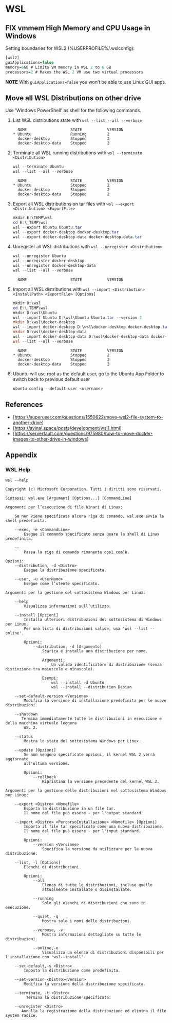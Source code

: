 # WSL

## FIX vmmem High Memory and CPU Usage in Windows

Setting boundaries for WSL2 (%USERPROFILE%/.wslconfig):

```ps
[wsl2]
guiApplications=false
memory=6GB # Limits VM memory in WSL 2 to 6 GB
processors=2 # Makes the WSL 2 VM use two virtual processors
```

**NOTE**
With `guiApplications=false` you won’t be able to use Linux GUI apps.

## Move all WSL Distributions on other drive

Use 'Windows PowerShell' as shell for the following commands.

1. List WSL distributions state with `wsl --list --all --verbose`

    ```console
      NAME                   STATE           VERSION
    * Ubuntu                 Running         2
      docker-desktop         Stopped         2
      docker-desktop-data    Stopped         2
    ```

2. Terminate all WSL running distributions with `wsl --terminate <Distribution>`

    ```powershell
    wsl --terminate Ubuntu
    wsl --list --all --verbose
    ```

    ```console
      NAME                   STATE           VERSION
    * Ubuntu                 Stopped         2
      docker-desktop         Stopped         2
      docker-desktop-data    Stopped         2
    ```

3. Export all WSL distributions on tar files with `wsl --export <Distribution> <ExportFile>`

    ```powershell
    mkdir E:\TEMP\wsl
    cd E:\_TEMP\wsl
    wsl --export Ubuntu Ubuntu.tar
    wsl --export docker-desktop docker-desktop.tar
    wsl --export docker-desktop-data docker-desktop-data.tar
    ```

4. Unregister all WSL distributions with `wsl --unregister <Distribution>`

    ```powershell
    wsl --unregister Ubuntu
    wsl --unregister docker-desktop
    wsl --unregister docker-desktop-data
    wsl --list --all --verbose
    ```

    ```console
      NAME                   STATE           VERSION
    ```

5. Import all WSL distributions with `wsl --import <Distribution> <InstallPath> <ExportFile> [Options]`

    ```powershell
    mkdir D:\wsl
    cd E:\_TEMP\wsl
    mkdir D:\wsl\Ubuntu
    wsl --import Ubuntu D:\wsl\Ubuntu Ubuntu.tar --version 2
    mkdir D:\wsl\docker-desktop
    wsl --import docker-desktop D:\wsl\docker-desktop docker-desktop.tar --version 2
    mkdir D:\wsl\docker-desktop-data
    wsl --import docker-desktop-data D:\wsl\docker-desktop-data docker-desktop-data.tar --version 2
    wsl --list --all --verbose
    ```

    ```console
      NAME                   STATE           VERSION
    * Ubuntu                 Stopped         2
      docker-desktop         Stopped         2
      docker-desktop-data    Stopped         2
    ```

6. Ubuntu will use root as the default user, go to the Ubuntu App Folder to switch back to previous default user

    ```powershell
    ubuntu config --default-user <username>
    ```

## References

- [https://superuser.com/questions/1550622/move-wsl2-file-system-to-another-drive]
- [https://avinal.space/posts/development/wsl1.html]
- [https://serverfault.com/questions/975980/how-to-move-docker-images-to-other-drive-in-windows]

## Appendix

### WSL Help

`wsl --help`

```console
Copyright (c) Microsoft Corporation. Tutti i diritti sono riservati.

Sintassi: wsl.exe [Argument] [Options...] [CommandLine]

Argomenti per l’esecuzione di file binari di Linux:

    Se non viene specificata alcuna riga di comando, wsl.exe avvia la shell predefinita.

    --exec, -e <CommandLine>
        Esegue il comando specificato senza usare la shell di Linux predefinita.

    --
        Passa la riga di comando rimanente così com’è.

Opzioni:
    --distribution, -d <Distro>
        Esegue la distribuzione specificata.

    --user, -u <UserName>
        Esegue come l’utente specificato.

Argomenti per la gestione del sottosistema Windows per Linux:

    --help
        Visualizza informazioni sull’utilizzo.

    --install [Opzioni]
        Installa ulteriori distribuzioni del sottosistema di Windows per Linux.
        Per una lista di distribuzioni valide, usa 'wsl --list --online'.

        Opzioni:
            --distribution, -d [Argomento]
                Scarica e installa una distribuzione per nome.

                Argomenti:
                    Un valido identificatore di distribuzione (senza distinzione tra maiuscole e minuscole).

                Esempi:
                    wsl --install -d Ubuntu
                    wsl --install --distribution Debian

    --set-default-version <Versione>
        Modifica la versione di installazione predefinita per le nuove distribuzioni.

    --shutdown
       Termina immediatamente tutte le distribuzioni in esecuzione e della macchina virtuale leggera
        WSL 2.

    --status
        Mostra lo stato del sottosistema Windows per Linux.

    --update [Opzioni]
        Se non vengono specificate opzioni, il kernel WSL 2 verrà aggiornato
        all'ultima versione.

        Opzioni:
            --rollback
                Ripristina la versione precedente del kernel WSL 2.

Argomenti per la gestione delle distribuzioni nel sottosistema Windows per Linux:

    --export <Distro> <Nomefile>
        Esporta la distribuzione in un file tar.
        Il nome del file può essere - per l'output standard.

    --import <Distro> <PercorsoInstallazione> <Nomefile> [Opzioni]
        Importa il file tar specificato come una nuova distribuzione.
        Il nome del file può essere - per l'input standard.

        Opzioni:
            --version <Versione>
                Specifica la versione da utilizzare per la nuova distribuzione.

    --list, -l [Options]
        Elenchi di distribuzioni.

        Opzioni:
            --all
                Elenco di tutte le distribuzioni, incluse quelle
                attualmente installate o disinstallate.

            --running
                Solo gli elenchi di distribuzioni che sono in esecuzione.

            --quiet, -q
                Mostra solo i nomi delle distribuzioni.

            --verbose, -v
                Mostra informazioni dettagliate su tutte le distribuzioni.

            --online,-o
                Visualizza un elenco di distribuzioni disponibili per l'installazione con 'wsl--install'.

    --set-default,-s <Distro>
        Imposta la distribuzione come predefinita.

    --set-version <Distro><Version>
        Modifica la versione della distribuzione specificata.

    --terminate, -t <Distro>
         Termina la distribuzione specificata.

    --unregister <Distro>
       Annulla la registrazione della distribuzione ed elimina il file system radice.
```
